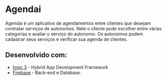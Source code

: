 # Agendai

Agendai é um aplicativo de agendamentos entre clientes que desejam contratar serviços de autonomos. Nele o cliente pode escolher entre 
várias categorias e avaliar o serviço do autonomo. Os autonomos podem cadastrar seus serviços e verificar sua agenda de clientes.

## Desenvolvido com:

* [Ionic 3](https://ionicframework.com/docs/) - Hybrid App Development Framework
* [Firebase](https://firebase.google.com/docs/?hl=pt-br) - Back-end e Database.
